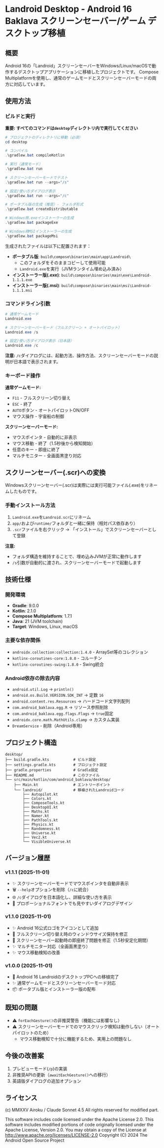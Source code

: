 # Landroid Desktop - Android 16 Baklava スクリーンセーバー/ゲーム デスクトップ移植

## 概要

Android 16の「Landroid」スクリーンセーバーをWindows/Linux/macOSで動作するデスクトップアプリケーションに移植したプロジェクトです。
Compose Multiplatformを使用し、通常のゲームモードとスクリーンセーバーモードの両方に対応しています。

## 使用方法

### ビルドと実行

**重要: すべてのコマンドは`desktop`ディレクトリ内で実行してください**

```powershell
# プロジェクトのディレクトリに移動（必須）
cd desktop

# コンパイル
.\gradlew.bat compileKotlin

# 実行（通常モード）
.\gradlew.bat run

# スクリーンセーバーモードでテスト
.\gradlew.bat run --args="/s"

# 設定/使い方ダイアログ表示
.\gradlew.bat run --args="/c"

# ポータブル版の生成（推奨）- フォルダ形式
.\gradlew.bat createDistributable

# Windows用.exeインストーラーの生成
.\gradlew.bat packageExe

# Windows用MSIインストーラーの生成
.\gradlew.bat packageMsi
```

生成されたファイルは以下に配置されます：
- **ポータブル版**: `build\compose\binaries\main\app\Landroid\`
  - このフォルダをそのままコピーして使用可能
  - `Landroid.exe`を実行（JVMランタイム埋め込み済み）
- **インストーラー版(.exe)**: `build\compose\binaries\main\exe\Landroid-1.1.1.exe`
- **インストーラー版(.msi)**: `build\compose\binaries\main\msi\Landroid-1.1.1.msi`

### コマンドライン引数

```powershell
# 通常ゲームモード
Landroid.exe

# スクリーンセーバーモード（フルスクリーン + オートパイロット）
Landroid.exe /s

# 設定/使い方ダイアログ表示（日本語）
Landroid.exe /c
```

**注意:** `/c`ダイアログには、起動方法、操作方法、スクリーンセーバーモードの説明が日本語で表示されます。

### キーボード操作

**通常ゲームモード:**
- `F11` - フルスクリーン切り替え
- `ESC` - 終了
- `AUTO`ボタン - オートパイロットON/OFF
- マウス操作 - 宇宙船の制御

**スクリーンセーバーモード:**
- マウスポインタ - 自動的に非表示
- マウス移動 - 終了（1.5秒後から検知開始）
- 任意のキー - 即座に終了
- マルチモニター - 全画面黒塗り対応

## スクリーンセーバー(.scr)への変換

Windowsスクリーンセーバー(.scr)は実際には実行可能ファイル(.exe)をリネームしたものです。

### 手動インストール方法

1. `Landroid.exe`を`Landroid.scr`にリネーム
2. `app/`および`runtime/`フォルダと一緒に保持（相対パス依存あり）
3. `.scr`ファイルを右クリック → 「インストール」でスクリーンセーバーとして登録

**注意:** 
- フォルダ構造を維持することで、埋め込みJVMが正常に動作します
- `/s`引数が自動的に渡され、スクリーンセーバーモードで起動します

## 技術仕様

### 開発環境
- **Gradle**: 9.0.0
- **Kotlin**: 2.1.0
- **Compose Multiplatform**: 1.7.1
- **Java**: 21 (JVM toolchain)
- **Target**: Windows, Linux, macOS

### 主要な依存関係
- `androidx.collection:collection:1.4.0` - ArraySet等のコレクション
- `kotlinx-coroutines-core:1.8.0` - コルーチン
- `kotlinx-coroutines-swing:1.8.0` - Swing統合

### Android依存の除去内容
- `android.util.Log` → `println()`
- `android.os.Build.VERSION.SDK_INT` → 定数 `16`
- `android.content.res.Resources` → ハードコード文字列配列
- `com.android_baklava.egg.R` → リソース参照削除
- `com.android_baklava.egg.flags.Flags` → `true`固定
- `androidx.core.math.MathUtils.clamp` → カスタム実装
- `DreamService` - 削除（Android専用）

## プロジェクト構造

```
desktop/
├── build.gradle.kts           # ビルド設定
├── settings.gradle.kts        # プロジェクト設定
├── gradle.properties          # Gradle設定
├── README.md                  # このファイル
└── src/main/kotlin/com/android_baklava/desktop/
    ├── Main.kt                # エントリーポイント
    └── landroid/              # 移植されたLandroidコード
        ├── Autopilot.kt
        ├── Colors.kt
        ├── ComposeTools.kt
        ├── DesktopUI.kt
        ├── Maths.kt
        ├── Namer.kt
        ├── PathTools.kt
        ├── Physics.kt
        ├── Randomness.kt
        ├── Universe.kt
        ├── Vec2.kt
        └── VisibleUniverse.kt
```

## バージョン履歴

### v1.1.1 (2025-11-01)
- ✨ スクリーンセーバーモードでマウスポインタを自動非表示
- 🗑️ `--help`オプションを削除（`/c`に統合）
- 🌐 `/c`ダイアログを日本語化し、詳細な使い方を表示
- 📝 プロポーショナルフォントでも見やすいダイアログデザイン

### v1.1.0 (2025-11-01)
- ✨ Android 16公式ロゴをアイコンとして追加
- 🐛 フルスクリーン切り替え時のウィンドウサイズ保持を修正
- 🐛 スクリーンセーバー起動時の即座終了問題を修正（1.5秒安定化期間）
- ✨ マルチモニター対応（全画面黒塗り）
- ✨ マウス移動検知の改善

### v1.0.0 (2025-11-01)
- 🎉 Android 16 LandroidのデスクトップPCへの移植完了
- ✨ 通常ゲームモードとスクリーンセーバーモード対応
- 📦 ポータブル版とインストーラー版の配布

## 既知の問題

- ⚠️ `forEachGesture()`の非推奨警告（機能には影響なし）
- ⚠️ スクリーンセーバーモードでのマウスクリック検知は動作しない（オートパイロットのため）
  - マウス移動検知で十分に機能するため、実用上の問題なし

## 今後の改善案

1. プレビューモード(`/p`)の実装
2. 非推奨APIの更新（`awaitEachGesture()`への移行）
3. 英語版ダイアログの追加オプション

## ライセンス

(c) MMXXV Airoku / Claude Sonnet 4.5 All rights reserved for modified part.

This software includes code licensed under the Apache License 2.0.
This software includes modified portions of code originally licensed under the Apache License, Version 2.0.
You may obtain a copy of the License at http://www.apache.org/licenses/LICENSE-2.0
Copyright (C) 2024 The Android Open Source Project
